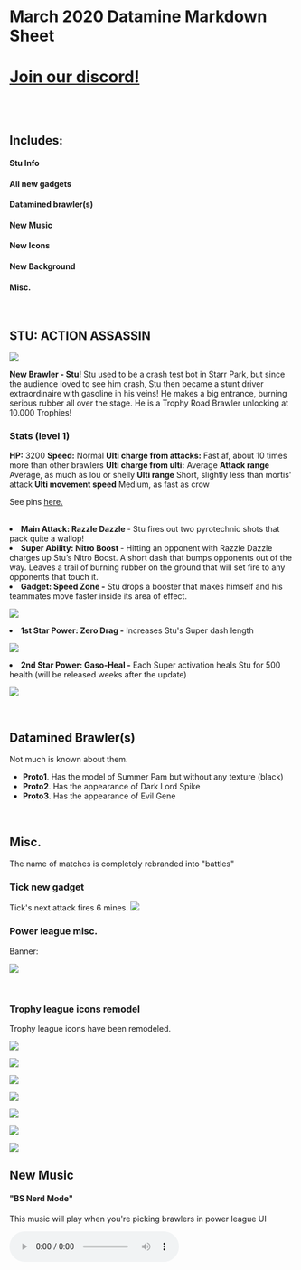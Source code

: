 
<!-- Global site tag (gtag.js) - Google Analytics -->
<script async src="https://www.googletagmanager.com/gtag/js?id=UA-180918594-1"></script>
<script>
  window.dataLayer = window.dataLayer || [];
  function gtag(){dataLayer.push(arguments);}
  gtag('js', new Date());

  gtag('config', 'UA-180918594-1');
</script>

# March 2020 Datamine Markdown Sheet
# [Join our discord!](https://discord.gg/sakEBUF)

<br>

<br>

## Includes:

#### Stu Info
#### All new gadgets
[\\]: <> (#### New secret mechanic)
#### Datamined brawler(s)
#### New Music
#### New Icons
#### New Background
#### Misc.

<br>

## STU: ACTION ASSASSIN

![](https://cdn.discordapp.com/attachments/759082595223994408/820944664122359808/756_0.png)

<p><strong>New Brawler - Stu! </strong>Stu used to be a crash test bot in Starr Park, but since the audience loved to see him crash, Stu then became a stunt driver extraordinaire with gasoline in his veins! He makes a big entrance, burning serious rubber all over the stage. He is a Trophy Road Brawler unlocking at 10.000 Trophies! </p>

<h3>Stats (level 1)</h3>

<strong>HP:</strong> 3200
<strong>Speed:</strong> Normal
<strong>Ulti charge from attacks:</strong> Fast af, about 10 times more than other brawlers
<strong>Ulti charge from ulti:</strong> Average
<strong>Attack range</strong> Average, as much as lou or shelly
<strong>Ulti range</strong> Short, slightly less than mortis' attack
<strong>Ulti movement speed</strong> Medium, as fast as crow

See pins [here](https://athemm.mystorage.workers.dev/0:/Stu%20Assets/)[.](https://www.youtube.com/watch?v=dQw4w9WgXcQ)

<br>

<li><strong>Main Attack: Razzle Dazzle </strong>- Stu fires out two pyrotechnic shots that pack quite a wallop!</li>

<li><strong>Super Ability: Nitro Boost </strong>- Hitting an opponent with Razzle Dazzle charges up Stu’s Nitro Boost. A short dash that bumps 
opponents out of the way. Leaves a trail of burning rubber on the ground that will set fire to any opponents that touch it.</li> 

<li><strong>Gadget: Speed Zone -</strong> Stu drops a booster that makes himself and his teammates move faster inside its area of effect.</li>

![](https://cdn.discordapp.com/attachments/759082595223994408/820944548481466408/891_0.png)

<li><strong>1st Star Power: Zero Drag -</strong> Increases Stu's Super dash length </li>

![](https://cdn.discordapp.com/attachments/759082595223994408/820944520400863243/955_0.png)

 

<li><strong>2nd Star Power: Gaso-Heal -</strong> Each Super activation heals Stu for 500 health (will be released weeks after the update)</li>

![](https://cdn.discordapp.com/attachments/759082595223994408/820944524187795456/954_0.png)


<br>

## Datamined Brawler(s)

Not much is known about them.

- **Proto1**. Has the model of Summer Pam but without any texture (black)
- **Proto2**. Has the appearance of Dark Lord Spike
- **Proto3**. Has the appearance of Evil Gene






<br>

## Misc.





The name of matches is completely rebranded into "battles"

### Tick new gadget
Tick's next attack fires 6 mines.
![](https://cdn.discordapp.com/attachments/759082595223994408/820944591678341141/927_0.png)
<br>

### Power league misc.


Banner:

![](https://cdn.discordapp.com/attachments/759082595223994408/820944741989351464/697_0.png)





<br>

### Trophy league icons remodel
Trophy league icons have been remodeled.

![](https://cdn.discordapp.com/attachments/759082595223994408/820945109700182046/14_0.png)

![](https://cdn.discordapp.com/attachments/759082595223994408/820945110786768896/8_0.png)

![](https://cdn.discordapp.com/attachments/759082595223994408/820945116335439882/9_0.png)

![](https://cdn.discordapp.com/attachments/759082595223994408/820945122274443284/10_0.png)

![](https://cdn.discordapp.com/attachments/759082595223994408/820945123848355890/11_0.png)

![](https://cdn.discordapp.com/attachments/759082595223994408/820945127354269726/12_0.png)

![](https://cdn.discordapp.com/attachments/759082595223994408/820945129648685056/13_0.png)




## New Music

#### "BS Nerd Mode"

This music will play when you're picking brawlers in power league UI

<audio controls>
  <source src="https://cdn.discordapp.com/attachments/759082595223994408/820945763801890836/bs_nerd_mode_01.ogg" type="audio/ogg">
Your browser does not support the audio player.
</audio>

